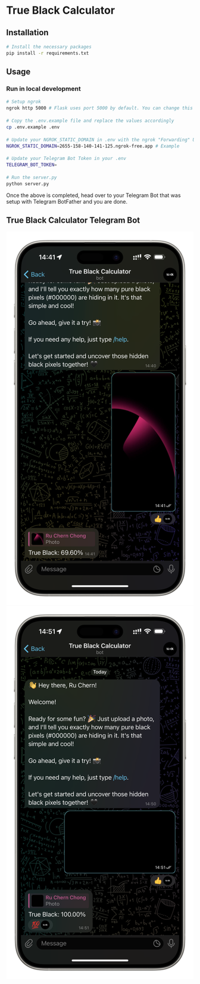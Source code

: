 # True Black Calculator

## Installation

```bash
# Install the necessary packages
pip install -r requirements.txt
```

## Usage

### Run in local development
```bash
# Setup ngrok
ngrok http 5000 # Flask uses port 5000 by default. You can change this accordingly to your preference

# Copy the .env.example file and replace the values accordingly
cp .env.example .env

# Update your NGROK_STATIC_DOMAIN in .env with the ngrok "Forwarding" URL
NGROK_STATIC_DOMAIN=2655-158-140-141-125.ngrok-free.app # Example

# Update your Telegram Bot Token in your .env
TELEGRAM_BOT_TOKEN=

# Run the server.py
python server.py
```

Once the above is completed, head over to your Telegram Bot that was setup with Telegram BotFather and you are done.

## True Black Calculator Telegram Bot

![True Black Calculator Telegram Bot](screenshots/iFrameScreenshot1.PNG)
![True Black Calculator Telegram Bot](screenshots/iFrameScreenshot2.PNG)
